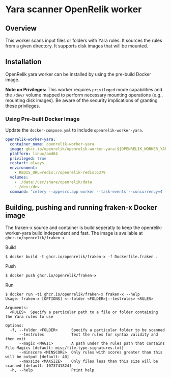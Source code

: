 # Yara scanner OpenRelik worker

## Overview

This worker scans input files or folders with Yara rules. It sources the rules from a given directory. It supports disk images that will be mounted.

## Installation

OpenRelik yara worker can be installed by using the pre-build Docker image.

**Note on Privileges:** This worker requires `privileged` mode capabilities and the `/dev/` volume mapped to perform necessary mounting operations (e.g., mounting disk images). Be aware of the security implications of granting these privileges.

### Using Pre-built Docker Image

Update the `docker-compose.yml` to include `openrelik-worker-yara`.

```yaml
openrelik-worker-yara:
  container_name: openrelik-worker-yara
  image: ghcr.io/openrelik/openrelik-worker-yara:${OPENRELIK_WORKER_YARA_VERSION}
  platform: linux/amd64
  privileged: true
  restart: always
  environment:
    - REDIS_URL=redis://openrelik-redis:6379
  volumes:
    - ./data:/usr/share/openrelik/data
    - /dev:/dev
  command: "celery --app=src.app worker --task-events --concurrency=4 --loglevel=INFO -Q openrelik-worker-yara"
```


## Building, pushing and running fraken-x Docker image
The fraken-x source and container is build seperatly to keep the openrelik-worker-yara build independent and fast. The image is available at `ghcr.io/openrelik/fraken-x`

Build
```
$ docker build -t ghcr.io/openrelik/fraken-x -f Dockerfile.fraken .
```

Push
```
$ docker push ghcr.io/openrelik/fraken-x
```

Run
```
$ docker run -ti ghcr.io/openrelik/fraken-x fraken-x --help
Usage: fraken-x [OPTIONS] <--folder <FOLDER>|--testrules> <RULES>

Arguments:
  <RULES>  Specify a particular path to a file or folder containing the Yara rules to use

Options:
  -f, --folder <FOLDER>      Specify a particular folder to be scanned
      --testrules            Test the rules for syntax validity and then exit
      --magic <MAGIC>        A path under the rules path that contains File Magics [default: misc/file-type-signatures.txt]
      --minscore <MINSCORE>  Only rules with scores greater than this will be output [default: 40]
      --maxsize <MAXSIZE>    Only files less than this size will be scanned [default: 1073741824]
  -h, --help                 Print help

```

